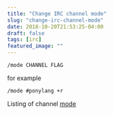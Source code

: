 ```yaml
---
title: "Change IRC channel mode"
slug: "change-irc-channel-mode"
date: 2018-10-20T21:53:25-04:00
draft: false
tags: [irc]
featured_image: ""
---
```


`/mode CHANNEL FLAG`

for example

`/mode #ponylang +r`

Listing of channel [mode](https://freenode.net/kb/answer/channelmodes)
